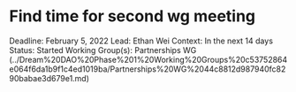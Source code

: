 # Find time for second wg meeting

Deadline: February 5, 2022
Lead: Ethan Wei
Context: In the next 14 days
Status: Started
Working Group(s): Partnerships WG (../Dream%20DAO%20Phase%201%20Working%20Groups%20c53752864e064f6da1b9f1c4ed1019ba/Partnerships%20WG%2044c8812d987940fc8290babae3d679e1.md)